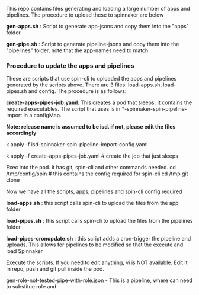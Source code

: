 This repo contains files generating and loading a large number of apps and pipelines. 
The procedure to upload these to spinnaker are below

**gen-apps.sh** : Script to generate app-jsons and copy them into the "apps" folder

**gen-pipe.sh** : Script to generate pipeline-jsons and copy them into the "pipelines" folder, note that the app-names need to match

### Procedure to update the apps and pipelines
These are scripts that use spin-cli to uploaded the apps and pipelines generated by the scripts above. There are 3 files: load-apps.sh, load-pipes.sh and config. The procedure is as follows:

**create-apps-pipes-job.yaml**:  This creates a pod that sleeps. It contains the required executables. The script that uses is in *-spinnaker-spin-pipeline-import  in a configMap.

**Note: release name is assumed to be isd. if not, please edit the files accordingly**

k apply -f isd-spinnaker-spin-pipeline-import-config.yaml

k apply -f create-apps-pipes-job.yaml   # create the job that just sleeps

Exec into the pod. it has git, spin-cli and other commands needed.
cd /tmp/config/spin # this contains the config required for spin-cli
cd /tmp
git clone <this folder or its fork>

Now we have all the scripts, apps, pipelines and spin-cli config required

**load-apps.sh** : this script calls spin-cli to upload the files from the app folder

**load-pipes.sh** : this script calls spin-cli to upload the files from the pipelines folder

**load-pipes-cronupdate.sh** : this script adds a cron-trigger the pipeline and uploads. This allows for pipelines to be modified so that the execute and load Spinnaker
  
Execute the scripts. If you need to edit anything, vi is NOT available. Edit it in repo, push and git pull inside the pod.
  
  gen-role-not-tested-pipe-with-role.json - This is a pipeline, where can need to substitue role and 
